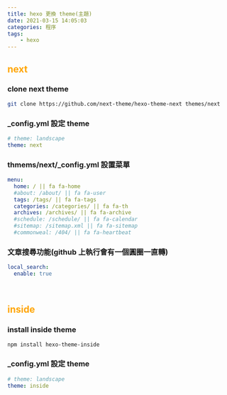 ```yaml
---
title: hexo 更換 theme(主題)
date: 2021-03-15 14:05:03
categories: 程序
tags:
	- hexo
---
```


<style>
h2 {
  color: orange; 
}
</style>

## next 

### clone next theme
``` bash
git clone https://github.com/next-theme/hexo-theme-next themes/next
```

### _config.yml 設定 theme
``` yaml
# theme: landscape
theme: next
```
<!--more-->

### thmems/next/_config.yml 設置菜單
``` yaml
menu:
  home: / || fa fa-home
  #about: /about/ || fa fa-user
  tags: /tags/ || fa fa-tags
  categories: /categories/ || fa fa-th
  archives: /archives/ || fa fa-archive
  #schedule: /schedule/ || fa fa-calendar
  #sitemap: /sitemap.xml || fa fa-sitemap
  #commonweal: /404/ || fa fa-heartbeat
```

### 文章搜尋功能(github 上執行會有一個圓圈一直轉)
``` yaml
local_search:
  enable: true
```

<br>

## inside

### install inside theme
``` bash
npm install hexo-theme-inside
```

### _config.yml 設定 theme
``` yaml
# theme: landscape
theme: inside
```